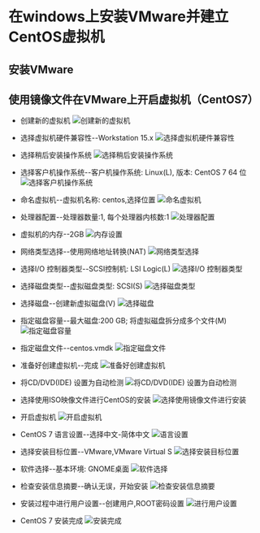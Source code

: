 # 在windows上安装VMware并建立CentOS虚拟机

## 安装VMware

## 使用镜像文件在VMware上开启虚拟机（CentOS7）

- 创建新的虚拟机
  ![创建新的虚拟机](https://github.com/CCCamilleee/201908/blob/master/img/%E6%96%B0%E5%BB%BA%E8%99%9A%E6%8B%9F%E6%9C%BA.png)

- 选择虚拟机硬件兼容性--Workstation 15.x
  ![选择虚拟机硬件兼容性](https://github.com/CCCamilleee/201908/blob/master/img/%E9%80%89%E6%8B%A9%E8%99%9A%E6%8B%9F%E6%9C%BA%E7%A1%AC%E4%BB%B6%E5%85%BC%E5%AE%B9%E6%80%A7.png)

- 选择稍后安装操作系统
  ![选择稍后安装操作系统](https://github.com/CCCamilleee/201908/blob/master/img/%E7%A8%8D%E5%90%8E%E5%AE%89%E8%A3%85%E6%93%8D%E4%BD%9C%E7%B3%BB%E7%BB%9F.png)

- 选择客户机操作系统--客户机操作系统: Linux(L), 版本: CentOS 7 64 位
  ![选择客户机操作系统](https://github.com/CCCamilleee/201908/blob/master/img/%E9%80%89%E6%8B%A9%E5%AE%A2%E6%88%B7%E6%9C%BA%E6%93%8D%E4%BD%9C%E7%B3%BB%E7%BB%9F.png)

- 命名虚拟机--虚拟机名称: centos,选择位置
  ![命名虚拟机](https://github.com/CCCamilleee/201908/blob/master/img/%E5%91%BD%E5%90%8D%E8%99%9A%E6%8B%9F%E6%9C%BA.png)

- 处理器配置--处理器数量:1, 每个处理器内核数:1
  ![处理器配置](https://github.com/CCCamilleee/201908/blob/master/img/%E5%A4%84%E7%90%86%E5%99%A8%E9%85%8D%E7%BD%AE.png)

- 虚拟机的内存--2GB
  ![内存设置](https://github.com/CCCamilleee/201908/blob/master/img/%E8%99%9A%E6%8B%9F%E6%9C%BA%E5%86%85%E5%AD%98.png)

- 网络类型选择--使用网络地址转换(NAT)
  ![网络类型选择](https://github.com/CCCamilleee/201908/blob/master/img/%E7%BD%91%E7%BB%9C%E7%B1%BB%E5%9E%8B.png)
  
- 选择I/O 控制器类型--SCSI控制机: LSI Logic(L)
  ![选择I/O 控制器类型](https://github.com/CCCamilleee/201908/blob/master/img/IO%E6%8E%A7%E5%88%B6%E5%99%A8%E7%B1%BB%E5%9E%8B.png)

- 选择磁盘类型--虚拟磁盘类型: SCSI(S)
  ![选择磁盘类型](https://github.com/CCCamilleee/201908/blob/master/img/%E7%A3%81%E7%9B%98%E7%B1%BB%E5%9E%8B.png)

- 选择磁盘--创建新虚拟磁盘(V)
  ![选择磁盘](https://github.com/CCCamilleee/201908/blob/master/img/%E9%80%89%E6%8B%A9%E7%A3%81%E7%9B%98.png)

- 指定磁盘容量--最大磁盘:200 GB; 将虚拟磁盘拆分成多个文件(M)
  ![指定磁盘容量](https://github.com/CCCamilleee/201908/blob/master/img/%E6%8C%87%E5%AE%9A%E7%A3%81%E7%9B%98%E5%AE%B9%E9%87%8F.png)

- 指定磁盘文件--centos.vmdk
  ![指定磁盘文件](https://github.com/CCCamilleee/201908/blob/master/img/%E6%8C%87%E5%AE%9A%E7%A3%81%E7%9B%98%E6%96%87%E4%BB%B6.png)

- 准备好创建虚拟机--完成
  ![准备好创建虚拟机](https://github.com/CCCamilleee/201908/blob/master/img/%E5%87%86%E5%A4%87%E5%B7%A5%E4%BD%9C%E5%AE%8C%E6%88%90.png)

- 将CD/DVD(IDE) 设置为自动检测
  ![将CD/DVD(IDE) 设置为自动检测](https://github.com/CCCamilleee/201908/blob/master/img/CD%E8%AE%BE%E7%BD%AE.png)

- 选择使用ISO映像文件进行CentOS的安装
  ![选择使用镜像文件进行安装](https://github.com/CCCamilleee/201908/blob/master/img/%E9%80%89%E5%9C%A8ISO%E6%98%A0%E5%83%8F.png)

- 开启虚拟机
  ![开启虚拟机](https://github.com/CCCamilleee/201908/blob/master/img/%E5%BC%80%E5%90%AF%E8%99%9A%E6%8B%9F%E6%9C%BA.png)

- CentOS 7 语言设置--选择中文-简体中文
  ![语言设置](https://github.com/CCCamilleee/201908/blob/master/img/%E8%AE%BE%E7%BD%AE%E8%AF%AD%E8%A8%80.png)

- 选择安装目标位置--VMware,VMware Virtual S
  ![选择安装目标位置](https://github.com/CCCamilleee/201908/blob/master/img/centos%E5%AE%89%E8%A3%85%E4%BD%8D%E7%BD%AE.png)

- 软件选择--基本环境: GNOME桌面
  ![软件选择](https://github.com/CCCamilleee/201908/blob/master/img/%E8%BD%AF%E4%BB%B6%E9%80%89%E6%8B%A9.png)

- 检查安装信息摘要--确认无误，开始安装
  ![检查安装信息摘要](https://github.com/CCCamilleee/201908/blob/master/img/%E5%AE%89%E8%A3%85%E4%BF%A1%E6%81%AF%E6%91%98%E8%A6%81.png)

- 安装过程中进行用户设置--创建用户,ROOT密码设置
  ![进行用户设置](https://github.com/CCCamilleee/201908/blob/master/img/%E5%88%9B%E5%BB%BA%E7%94%A8%E6%88%B7%E5%92%8Croot.png)

- CentOS 7 安装完成
  ![安装完成](https://github.com/CCCamilleee/201908/blob/master/img/%E5%AE%8C%E6%88%90%E5%AE%89%E8%A3%85%E9%87%8D%E5%90%AF.png)
